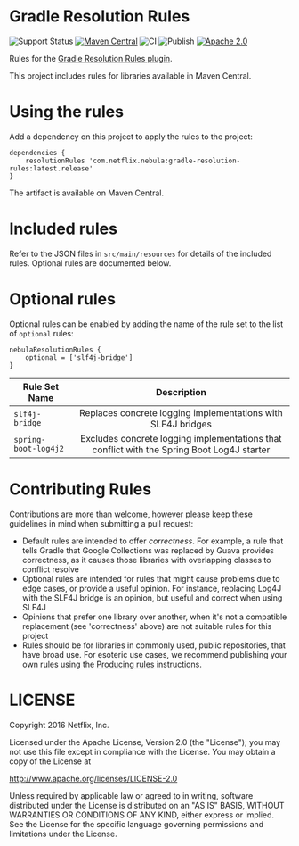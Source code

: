 Gradle Resolution Rules
=======

![Support Status](https://img.shields.io/badge/nebula-active-green.svg)
[![Maven Central](https://maven-badges.herokuapp.com/maven-central/com.netflix.nebula/gradle-resolution-rules/badge.svg?style=plastic)](https://maven-badges.herokuapp.com/maven-central/com.netflix.nebula/gradle-resolution-rules)
![CI](https://github.com/nebula-plugins/gradle-resolution-rules/actions/workflows/ci.yml/badge.svg)
![Publish](https://github.com/nebula-plugins/gradle-resolution-rules/actions/workflows/publish.yml/badge.svg)
[![Apache 2.0](https://img.shields.io/github/license/nebula-plugins/gradle-resolution-rules.svg)](http://www.apache.org/licenses/LICENSE-2.0)


Rules for the [Gradle Resolution Rules plugin](https://github.com/nebula-plugins/gradle-resolution-rules-plugin).

This project includes rules for libraries available in Maven Central.

# Using the rules

Add a dependency on this project to apply the rules to the project:

    dependencies {
        resolutionRules 'com.netflix.nebula:gradle-resolution-rules:latest.release'
    }

The artifact is available on Maven Central.

# Included rules

Refer to the JSON files in `src/main/resources` for details of the included rules. Optional rules are documented below.

# Optional rules

Optional rules can be enabled by adding the name of the rule set to the list of `optional` rules:

    nebulaResolutionRules {
        optional = ['slf4j-bridge']
    }

| Rule Set Name | Description   |
| ------------- |:-------------:|
| `slf4j-bridge` | Replaces concrete logging implementations with SLF4J bridges |
| `spring-boot-log4j2` | Excludes concrete logging implementations that conflict with the Spring Boot Log4J starter |

# Contributing Rules

Contributions are more than welcome, however please keep these guidelines in mind when submitting a pull request:

- Default rules are intended to offer _correctness_. For example, a rule that tells Gradle that Google Collections was replaced by Guava provides correctness, as it causes those libraries with overlapping classes to conflict resolve
- Optional rules are intended for rules that might cause problems due to edge cases, or provide a useful opinion. For instance, replacing Log4J with the SLF4J bridge is an opinion, but useful and correct when using SLF4J
- Opinions that prefer one library over another, when it's not a compatible replacement (see 'correctness' above) are not suitable rules for this project
- Rules should be for libraries in commonly used, public repositories, that have broad use. For esoteric use cases, we recommend publishing your own rules using the [Producing rules](https://github.com/nebula-plugins/gradle-resolution-rules-plugin#producing-rules) instructions.

LICENSE
=======

Copyright 2016 Netflix, Inc.

Licensed under the Apache License, Version 2.0 (the "License");
you may not use this file except in compliance with the License.
You may obtain a copy of the License at

<http://www.apache.org/licenses/LICENSE-2.0>

Unless required by applicable law or agreed to in writing, software
distributed under the License is distributed on an "AS IS" BASIS,
WITHOUT WARRANTIES OR CONDITIONS OF ANY KIND, either express or implied.
See the License for the specific language governing permissions and
limitations under the License.
